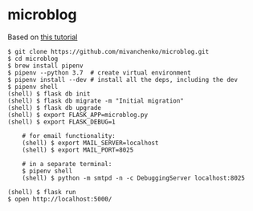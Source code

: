 # microblog
Based on [this tutorial](https://blog.miguelgrinberg.com/post/the-flask-mega-tutorial-part-i-hello-world)

```
$ git clone https://github.com/mivanchenko/microblog.git 
$ cd microblog
$ brew install pipenv
$ pipenv --python 3.7  # create virtual environment
$ pipenv install --dev # install all the deps, including the dev
$ pipenv shell
(shell) $ flask db init
(shell) $ flask db migrate -m "Initial migration"
(shell) $ flask db upgrade
(shell) $ export FLASK_APP=microblog.py
(shell) $ export FLASK_DEBUG=1

	# for email functionality:
	(shell) $ export MAIL_SERVER=localhost
	(shell) $ export MAIL_PORT=8025

	# in a separate terminal:
	$ pipenv shell
	(shell) $ python -m smtpd -n -c DebuggingServer localhost:8025

(shell) $ flask run
$ open http://localhost:5000/
```
